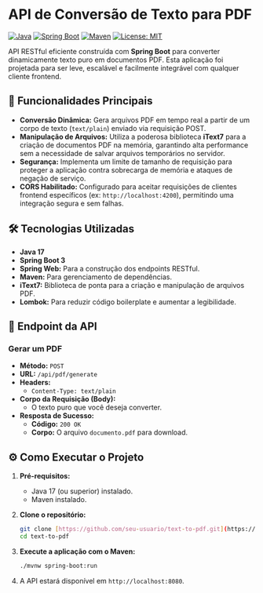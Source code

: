 # API de Conversão de Texto para PDF

[![Java](https://img.shields.io/badge/Java-17-blue.svg)](https://www.java.com)
[![Spring Boot](https://img.shields.io/badge/Spring%20Boot-3.5.6-brightgreen.svg)](https://spring.io/projects/spring-boot)
[![Maven](https://img.shields.io/badge/Maven-4.0-red.svg)](https://maven.apache.org/)
[![License: MIT](https://img.shields.io/badge/License-MIT-yellow.svg)](https://opensource.org/licenses/MIT)

API RESTful eficiente construída com **Spring Boot** para converter dinamicamente texto puro em documentos PDF. Esta aplicação foi projetada para ser leve, escalável e facilmente integrável com qualquer cliente frontend.

## 🚀 Funcionalidades Principais

-   **Conversão Dinâmica:** Gera arquivos PDF em tempo real a partir de um corpo de texto (`text/plain`) enviado via requisição POST.
-   **Manipulação de Arquivos:** Utiliza a poderosa biblioteca **iText7** para a criação de documentos PDF na memória, garantindo alta performance sem a necessidade de salvar arquivos temporários no servidor.
-   **Segurança:** Implementa um limite de tamanho de requisição para proteger a aplicação contra sobrecarga de memória e ataques de negação de serviço.
-   **CORS Habilitado:** Configurado para aceitar requisições de clientes frontend específicos (ex: `http://localhost:4200`), permitindo uma integração segura e sem falhas.

## 🛠️ Tecnologias Utilizadas

-   **Java 17**
-   **Spring Boot 3**
-   **Spring Web:** Para a construção dos endpoints RESTful.
-   **Maven:** Para gerenciamento de dependências.
-   **iText7:** Biblioteca de ponta para a criação e manipulação de arquivos PDF.
-   **Lombok:** Para reduzir código boilerplate e aumentar a legibilidade.

## 📄 Endpoint da API

### Gerar um PDF

-   **Método:** `POST`
-   **URL:** `/api/pdf/generate`
-   **Headers:**
    -   `Content-Type: text/plain`
-   **Corpo da Requisição (Body):**
    -   O texto puro que você deseja converter.
-   **Resposta de Sucesso:**
    -   **Código:** `200 OK`
    -   **Corpo:** O arquivo `documento.pdf` para download.

## ⚙️ Como Executar o Projeto

1.  **Pré-requisitos:**
    -   Java 17 (ou superior) instalado.
    -   Maven instalado.

2.  **Clone o repositório:**
    ```bash
    git clone [https://github.com/seu-usuario/text-to-pdf.git](https://github.com/seu-usuario/text-to-pdf.git)
    cd text-to-pdf
    ```

3.  **Execute a aplicação com o Maven:**
    ```bash
    ./mvnw spring-boot:run
    ```

4.  A API estará disponível em `http://localhost:8080`.
